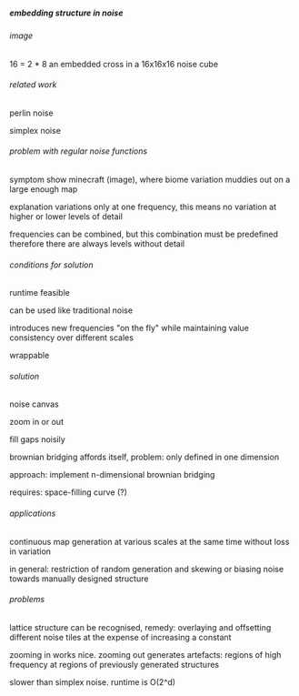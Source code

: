 ##### embedding structure in noise

###### image

16 = 2 * 8
an embedded cross in a 16x16x16 noise cube 


###### related work

perlin noise

simplex noise


###### problem with regular noise functions

symptom
show minecraft (image), where biome variation muddies out on a large enough map

explanation
variations only at one frequency, this
means no variation at higher or lower levels of detail

frequencies can be combined, but this combination must be predefined
therefore there are always levels without detail


###### conditions for solution

runtime feasible

can be used like traditional noise

introduces new frequencies "on the fly" while maintaining value consistency over different scales

wrappable


###### solution

noise canvas

zoom in or out

fill gaps noisily

brownian bridging affords itself, problem: only defined in one dimension

approach: implement n-dimensional brownian bridging

requires: space-filling curve (?)


###### applications

continuous map generation at various scales at the same time without loss in variation

in general: restriction of random generation and skewing or biasing noise towards manually designed structure



###### problems

lattice structure can be recognised, remedy: overlaying and offsetting different noise tiles at the expense of increasing a constant

zooming in works nice. zooming out generates artefacts: regions of high frequency at regions of previously generated structures

slower than simplex noise. runtime is O(2^d)